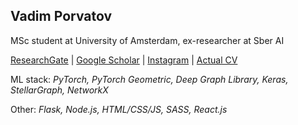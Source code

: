 ## Vadim Porvatov

MSc student at University of Amsterdam, ex-researcher at Sber AI

[ResearchGate](https://www.researchgate.net/profile/Vadim-Porvatov) | [Google Scholar](https://scholar.google.com/citations?user=PaH-exwAAAAJ&hl=en) | [Instagram](https://www.instagram.com/stochastic_paws/) | [Actual CV](https://drive.google.com/file/d/1N1YXteiRgP3Rd9ivIaqI427hJGLxDpP9/view?usp=sharing)

ML stack: *PyTorch, PyTorch Geometric, Deep Graph Library, Keras, StellarGraph, NetworkX*

Other: *Flask, Node.js, HTML/CSS/JS, SASS, React.js*

